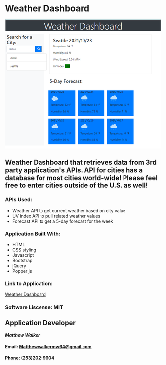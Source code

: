 # Weather Dashboard

![Screenshot](hw6-screenshot.PNG)

## Weather Dashboard that retrieves data from 3rd party application's APIs. API for cities has a database for most cities world-wide! Please feel free to enter cities outside of the U.S. as well!

### APIs Used:
- Weather API to get current weather based on city value
- UV index API to pull related weather values
- Forecast API to get a 5-day forecast for the week

### Application Built With:
- HTML
- CSS styling
- Javascript
- Bootstrap
- jQuery
- Popper js

### Link to Application:
[Weather Dashboard](https://matthewwalker333.github.io/weather_dashboard/)

### Software Liscense: MIT

## Application Developer
***Matthew Walker***
#### Email: Matthewwalkermw64@gmail.com
#### Phone: (253)202-9604
